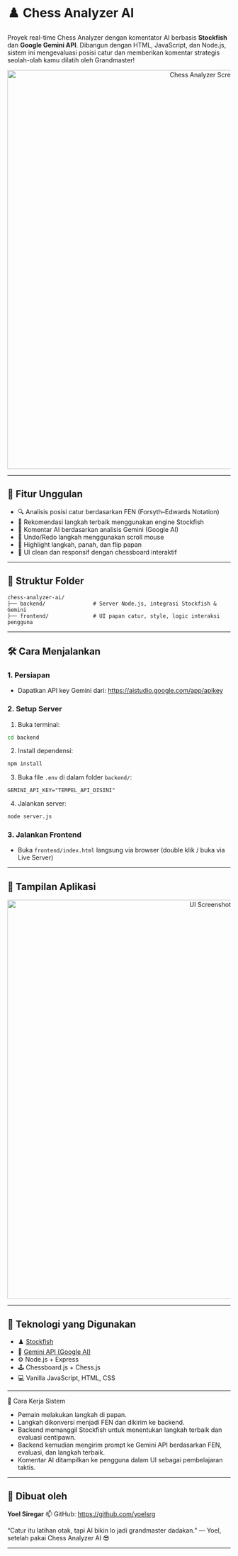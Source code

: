 # ♟️ Chess Analyzer AI

Proyek real-time Chess Analyzer dengan komentator AI berbasis **Stockfish** dan **Google Gemini API**.
Dibangun dengan HTML, JavaScript, dan Node.js, sistem ini mengevaluasi posisi catur dan memberikan komentar strategis seolah-olah kamu dilatih oleh Grandmaster!

<p align="center">
  <img width="900" src="https://github.com/user-attachments/assets/a9e79bc6-49dd-4e16-832a-0cd374cb8f29" alt="Chess Analyzer Screenshot">
</p>

---

## 🚀 Fitur Unggulan

* 🔍 Analisis posisi catur berdasarkan FEN (Forsyth–Edwards Notation)
* 🤖 Rekomendasi langkah terbaik menggunakan engine Stockfish
* 💬 Komentar AI berdasarkan analisis Gemini (Google AI)
* 🔄 Undo/Redo langkah menggunakan scroll mouse
* 🧠 Highlight langkah, panah, dan flip papan
* 🎨 UI clean dan responsif dengan chessboard interaktif

---

## 📂 Struktur Folder

```
chess-analyzer-ai/
├── backend/               # Server Node.js, integrasi Stockfish & Gemini
├── frontend/              # UI papan catur, style, logic interaksi pengguna

```

---

## 🛠️ Cara Menjalankan

### 1. Persiapan

* Dapatkan API key Gemini dari: https://aistudio.google.com/app/apikey

### 2. Setup Server

1. Buka terminal:

```bash
cd backend
```

2. Install dependensi:

```bash
npm install
```

3. Buka file `.env` di dalam folder `backend/`:

```
GEMINI_API_KEY="TEMPEL_API_DISINI"
```

4. Jalankan server:

```bash
node server.js
```

### 3. Jalankan Frontend

* Buka `frontend/index.html` langsung via browser (double klik / buka via Live Server)

---

## 📸 Tampilan Aplikasi

<p align="center"> <img width="900" src="https://github.com/user-attachments/assets/3b016a7e-311a-462e-8ce8-7c84e1591e2d" alt="UI Screenshot"> </p>

---

## 🔧 Teknologi yang Digunakan

* ♟️ [Stockfish](https://stockfishchess.org/)
* 🧠 [Gemini API (Google AI)](https://aistudio.google.com/)
* ⚙️ Node.js + Express
* 🕹️ Chessboard.js + Chess.js
* 💻 Vanilla JavaScript, HTML, CSS

---

🧠 Cara Kerja Sistem
* Pemain melakukan langkah di papan.
* Langkah dikonversi menjadi FEN dan dikirim ke backend.
* Backend memanggil Stockfish untuk menentukan langkah terbaik dan evaluasi centipawn.
* Backend kemudian mengirim prompt ke Gemini API berdasarkan FEN, evaluasi, dan langkah terbaik.
* Komentar AI ditampilkan ke pengguna dalam UI sebagai pembelajaran taktis.

---

## 👤 Dibuat oleh

**Yoel Siregar**
📫 GitHub: https://github.com/yoelsrg

“Catur itu latihan otak, tapi AI bikin lo jadi grandmaster dadakan.”
— Yoel, setelah pakai Chess Analyzer AI 😎

---

